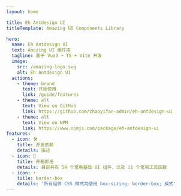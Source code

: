 ```yaml
---
layout: home

title: Eh Antdesign UI
titleTemplate: Amazing UI Components Library

hero:
  name: Eh Antdesign UI
  text: Amazing UI 组件库
  tagline: 基于 Vue3 + TS + Vite 开发
  image:
    src: /amazing-logo.svg
    alt: Eh Antdesign UI
  actions:
    - theme: brand
      text: 开始使用
      link: /guide/features
    - theme: alt
      text: View on GitHub
      link: https://github.com/zhaoyifan-admin/eh-antdesign-ui
    - theme: alt
      text: View on NPM
      link: https://www.npmjs.com/package/eh-antdesign-ui
features:
  - icon: 🛠️
    title: 开发依赖
    details: 描述
  - icon: 🚀
    title: 开箱即用
    details: 目前共有 54 个常用基础 UI 组件，以及 11 个常用工具函数
  - icon: ⚡️
    title: border-box
    details: '所有组件 CSS 样式均使用 box-sizing: border-box; 模式'
---
```


<Watermark fullscreen content="Eh Antdesign UI" />

<script setup lang="ts">
import { onMounted } from 'vue'
import { fetchVersion } from './.vitepress/utils/fetchVersion'
import pkg from '../package.json'

const dependencies = pkg.dependencies
const devDependencies = pkg.devDependencies
function getVersion (target: string): string {
  for (let name of Object.keys(dependencies)) {
    if (name === target) {
      return dependencies[name].replace('^', '')
    }
  }
  for (let name of Object.keys(devDependencies)) {
    if (name === target) {
      return devDependencies[name].replace('^', '')
    }
  }
  return ''
}
function fetchDesc () {
  const featureDetails: any = document.querySelector('div.VPFeatures.VPHomeFeatures > div.container > div.items :first-child > div.VPLink.no-icon.VPFeature .box > p.details')
  const developDesc = `采用 Vue@${getVersion('vue')} + TypeScript@${getVersion('typescript')} + Vite@${getVersion('vite')} + Less@${getVersion('less')} 实现`
  featureDetails.textContent = developDesc
}
onMounted(() => {
  fetchVersion()
  fetchDesc()
})
</script>
